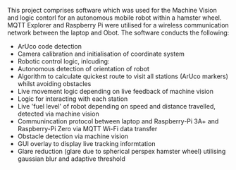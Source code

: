 This project comprises software which was used for the Machine Vision and logic contorl for an autonomous mobile robot within a hamster wheel. MQTT Explorer and Raspberry Pi were utilised for a wireless communication network between the laptop and Obot. The software conducts the following:

- ArUco code detection
- Camera calibration and initialisation of coordinate system
- Robotic control logic, inlcuding:
- Autonomous detection of orientation of robot
- Algorithm to calculate quickest route to visit all stations (ArUco markers) whilst avoiding obstacles
- Live movement logic depending on live feedback of machine vision
- Logic for interacting with each station
- Live 'fuel level' of robot depending on speed and distance travelled, detected via machine vision
- Communincation protocol between laptop and Raspberry-Pi 3A+ and Raspberry-Pi Zero via MQTT Wi-Fi data transfer
- Obstacle detection via machine vision
- GUI overlay to display live tracking informtation
- Glare reduction (glare due to spherical perspex hamster wheel) utilising gaussian blur and adaptive threshold
